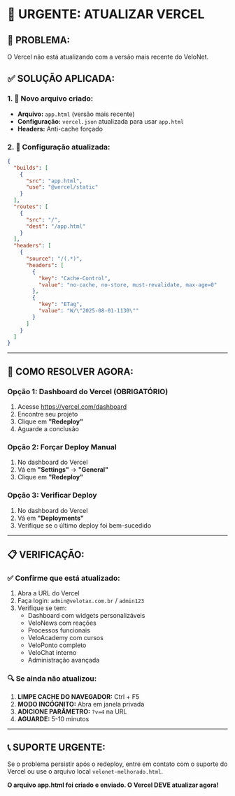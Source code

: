 # 🚨 **URGENTE: ATUALIZAR VERCEL**

## 🚨 **PROBLEMA:**
O Vercel não está atualizando com a versão mais recente do VeloNet.

## ✅ **SOLUÇÃO APLICADA:**

### **1. 📁 Novo arquivo criado:**
- **Arquivo:** `app.html` (versão mais recente)
- **Configuração:** `vercel.json` atualizada para usar `app.html`
- **Headers:** Anti-cache forçado

### **2. 🔧 Configuração atualizada:**
```json
{
  "builds": [
    {
      "src": "app.html",
      "use": "@vercel/static"
    }
  ],
  "routes": [
    {
      "src": "/",
      "dest": "/app.html"
    }
  ],
  "headers": [
    {
      "source": "/(.*)",
      "headers": [
        {
          "key": "Cache-Control",
          "value": "no-cache, no-store, must-revalidate, max-age=0"
        },
        {
          "key": "ETag",
          "value": "W/\"2025-08-01-1130\""
        }
      ]
    }
  ]
}
```

---

## 🚀 **COMO RESOLVER AGORA:**

### **Opção 1: Dashboard do Vercel (OBRIGATÓRIO)**
1. Acesse https://vercel.com/dashboard
2. Encontre seu projeto
3. Clique em **"Redeploy"**
4. Aguarde a conclusão

### **Opção 2: Forçar Deploy Manual**
1. No dashboard do Vercel
2. Vá em **"Settings"** → **"General"**
3. Clique em **"Redeploy"**

### **Opção 3: Verificar Deploy**
1. No dashboard do Vercel
2. Vá em **"Deployments"**
3. Verifique se o último deploy foi bem-sucedido

---

## 📋 **VERIFICAÇÃO:**

### **✅ Confirme que está atualizado:**
1. Abra a URL do Vercel
2. Faça login: `admin@velotax.com.br` / `admin123`
3. Verifique se tem:
   - Dashboard com widgets personalizáveis
   - VeloNews com reações
   - Processos funcionais
   - VeloAcademy com cursos
   - VeloPonto completo
   - VeloChat interno
   - Administração avançada

### **🔍 Se ainda não atualizou:**
1. **LIMPE CACHE DO NAVEGADOR:** Ctrl + F5
2. **MODO INCÓGNITO:** Abra em janela privada
3. **ADICIONE PARÂMETRO:** `?v=4` na URL
4. **AGUARDE:** 5-10 minutos

---

## 📞 **SUPORTE URGENTE:**
Se o problema persistir após o redeploy, entre em contato com o suporte do Vercel ou use o arquivo local `velonet-melhorado.html`.

**O arquivo app.html foi criado e enviado. O Vercel DEVE atualizar agora!** 